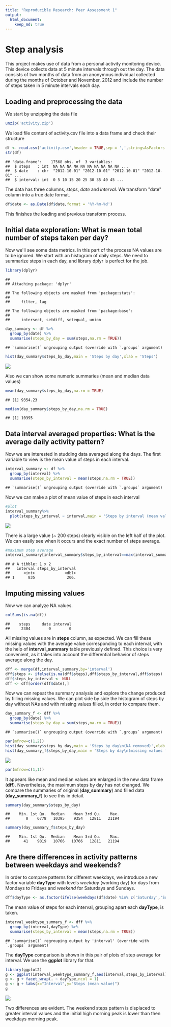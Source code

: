```yaml
---
title: "Reproducible Research: Peer Assessment 1"
output: 
  html_document:
    keep_md: true
---
```

# Step analysis

This project makes use of data from a personal activity monitoring device. This device collects data at 5 minute intervals through out the day. The data consists of two months of data from an anonymous individual collected during the months of October and November, 2012 and include the number of steps taken in 5 minute intervals each day.

## Loading and preprocessing the data

We start by unzipping the data file


```r
unzip('activity.zip')
```

We load file content of activity.csv file into a data frame and check their structure


```r
df <- read.csv('activity.csv',header = TRUE,sep = ',',stringsAsFactors = FALSE)
str(df)
```

```
## 'data.frame':	17568 obs. of  3 variables:
##  $ steps   : int  NA NA NA NA NA NA NA NA NA NA ...
##  $ date    : chr  "2012-10-01" "2012-10-01" "2012-10-01" "2012-10-01" ...
##  $ interval: int  0 5 10 15 20 25 30 35 40 45 ...
```

The data has three columns, *steps*, *date* and *interval*.
We transform "date" column into a true date format.


```r
df$date <- as.Date(df$date,format = '%Y-%m-%d')
```

This finishes the loading and previous transform process. 

## Initial data exploration: What is mean total number of steps taken per day?

Now we'll see some data metrics. In this part of the process NA values are to be ignored. We start with an histogram of daily steps. We need to summarize steps in each day, and library dplyr is perfect for the job.


```r
library(dplyr)
```

```
## 
## Attaching package: 'dplyr'
```

```
## The following objects are masked from 'package:stats':
## 
##     filter, lag
```

```
## The following objects are masked from 'package:base':
## 
##     intersect, setdiff, setequal, union
```

```r
day_summary <- df %>% 
  group_by(date) %>% 
  summarise(steps_by_day = sum(steps,na.rm = TRUE))
```

```
## `summarise()` ungrouping output (override with `.groups` argument)
```

```r
hist(day_summary$steps_by_day,main = 'Steps by day',xlab = 'Steps')
```

![](PA1_files/figure-html/unnamed-chunk-4-1.png)<!-- -->

Also we can show some numeric summaries (mean and median data values)


```r
mean(day_summary$steps_by_day,na.rm = TRUE)
```

```
## [1] 9354.23
```

```r
median(day_summary$steps_by_day,na.rm = TRUE)
```

```
## [1] 10395
```

## Data interval averaged properties: What is the average daily activity pattern?

Now we are interested in studding data averaged along the days. The first variable to view is the mean value of steps in each interval.


```r
interval_summary <- df %>% 
  group_by(interval) %>% 
  summarise(steps_by_interval = mean(steps,na.rm = TRUE))
```

```
## `summarise()` ungrouping output (override with `.groups` argument)
```

Now we can make a plot of mean value of steps in each interval


```r
#plot
interval_summary%>% 
  plot(steps_by_interval ~ interval,main = 'Steps by interval (mean value)',ylab = 'Steps',type='l')
```

![](PA1_files/figure-html/unnamed-chunk-7-1.png)<!-- -->

There is a large value (~ 200 steps) clearly visible on the left half of the plot. We can easily see when it occurs and the exact number of steps average.


```r
#maximum step average 
interval_summary[interval_summary$steps_by_interval==max(interval_summary$steps_by_interval),]
```

```
## # A tibble: 1 x 2
##   interval steps_by_interval
##      <int>             <dbl>
## 1      835              206.
```

## Imputing missing values

Now we can analyze NA values. 


```r
colSums(is.na(df))
```

```
##    steps     date interval 
##     2304        0        0
```

All missing values are in **steps** column, as expected. We can fill these missing values with the average value corresponding to each interval, with the help of **interval_summary** table previously defined. This choice is very convenient, as it takes into account the differential behavior of steps average along the day.


```r
dff <- merge(df,interval_summary,by='interval')
dff$steps <- ifelse(is.na(dff$steps),dff$steps_by_interval,dff$steps)
dff$steps_by_interval <- NULL
dff <- dff[order(dff$date),]
```

Now we can repeat the summary analysis and explore the change produced by filling missing values. We can plot side by side the histogram of steps by day without NAs and with missing values filled, in order to compare them.


```r
day_summary_f <- dff %>% 
  group_by(date) %>% 
  summarise(steps_by_day = sum(steps,na.rm = TRUE))
```

```
## `summarise()` ungrouping output (override with `.groups` argument)
```

```r
par(mfrow=c(1,2))
hist(day_summary$steps_by_day,main = 'Steps by day\n(NA removed)',xlab = 'Steps')
hist(day_summary_f$steps_by_day,main = 'Steps by day\n(missing values filled)',xlab = 'Steps')
```

![](PA1_files/figure-html/unnamed-chunk-11-1.png)<!-- -->

```r
par(mfrow=c(1,1))
```

It appears like mean and median values are enlarged in the new data frame (**dff**). Nevertheless, the maximum steps by day has not changed. We compare the summaries of original (**day_summary**) and filled data (**day_summary_f**) to see this in detail.


```r
summary(day_summary$steps_by_day)
```

```
##    Min. 1st Qu.  Median    Mean 3rd Qu.    Max. 
##       0    6778   10395    9354   12811   21194
```

```r
summary(day_summary_f$steps_by_day)
```

```
##    Min. 1st Qu.  Median    Mean 3rd Qu.    Max. 
##      41    9819   10766   10766   12811   21194
```


## Are there differences in activity patterns between weekdays and weekends?

In order to compare patterns for different weekdays, we introduce a new factor variable **dayType** with levels *weekday* (working day) for days from Mondays to Fridays and *weekend* for Saturdays and Sundays.


```r
dff$dayType <- as.factor(ifelse(weekdays(df$date) %in% c('Saturday','Sunday'),'Weekend','Weekday'))
```

The mean value of steps for each interval, grouping apart each **dayType**, is taken.


```r
interval_weektype_summary_f <- dff %>% 
  group_by(interval,dayType) %>% 
  summarise(steps_by_interval = mean(steps,na.rm = TRUE))
```

```
## `summarise()` regrouping output by 'interval' (override with `.groups` argument)
```

The **dayType** comparison is shown in this pair of plots of step average for interval. We use the **ggplot** library for that.


```r
library(ggplot2)
g <- ggplot(interval_weektype_summary_f,aes(interval,steps_by_interval)) + geom_line()
g <- g + facet_wrap(. ~ dayType,ncol = 1)
g <- g + labs(x="Interval",y="Steps (mean value)") 
g
```

![](PA1_files/figure-html/unnamed-chunk-15-1.png)<!-- -->

Two differences are evident. The weekend steps pattern is displaced to greater interval values and the initial high morning peak is lower than then weekdays morning peak. 
